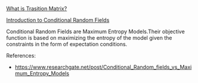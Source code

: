 [What is Trasition Matrix?](https://www.youtube.com/watch?v=4zg5bNlHZRg&t=20s)

[Introduction to Conditional Random Fields](http://blog.echen.me/2012/01/03/introduction-to-conditional-random-fields/)

Conditional Random Fields are Maximum Entropy Models.Their objective function is based on maximizing the entropy of the model given the constraints in the form of expectation conditions.

References:
* https://www.researchgate.net/post/Conditional_Random_fields_vs_Maximum_Entropy_Models
